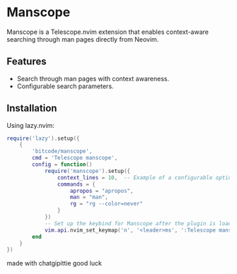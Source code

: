 # Manscope

Manscope is a Telescope.nvim extension that enables context-aware searching through man pages directly from Neovim.

## Features

- Search through man pages with context awareness.
- Configurable search parameters.

## Installation

Using lazy.nvim:

```lua
require('lazy').setup({
    {
        'bitcode/manscope',  
        cmd = 'Telescope manscope',  
        config = function()
            require('manscope').setup({
                context_lines = 10,  -- Example of a configurable option
                commands = {
                    apropos = "apropos",
                    man = "man",
                    rg = "rg --color=never"
                }
            })
            -- Set up the keybind for Manscope after the plugin is loaded
            vim.api.nvim_set_keymap('n', '<leader>ms', ':Telescope manscope<CR>', { noremap = true, silent = true })
        end
    }
})
```
 
made with chatgipittie good luck

